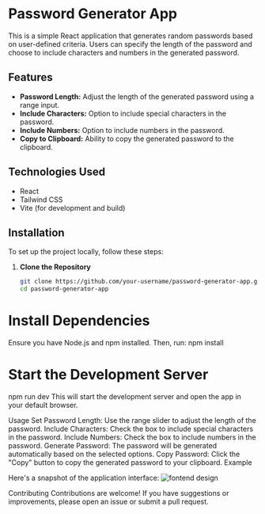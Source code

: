 # Password Generator App

This is a simple React application that generates random passwords based on user-defined criteria. Users can specify the length of the password and choose to include characters and numbers in the generated password.

## Features

- **Password Length:** Adjust the length of the generated password using a range input.
- **Include Characters:** Option to include special characters in the password.
- **Include Numbers:** Option to include numbers in the password.
- **Copy to Clipboard:** Ability to copy the generated password to the clipboard.

## Technologies Used

- React
- Tailwind CSS
- Vite (for development and build)

## Installation

To set up the project locally, follow these steps:

1. **Clone the Repository**

   ```bash
   git clone https://github.com/your-username/password-generator-app.git
   cd password-generator-app

 # Install Dependencies

Ensure you have Node.js and npm installed. Then, run:
npm install

 # Start the Development Server

npm run dev
This will start the development server and open the app in your default browser.

Usage
Set Password Length: Use the range slider to adjust the length of the password.
Include Characters: Check the box to include special characters in the password.
Include Numbers: Check the box to include numbers in the password.
Generate Password: The password will be generated automatically based on the selected options.
Copy Password: Click the "Copy" button to copy the generated password to your clipboard.
Example

Here's a snapshot of the application interface:
![fontend design ](public/passwordmanager.png)



Contributing
Contributions are welcome! If you have suggestions or improvements, please open an issue or submit a pull request.
